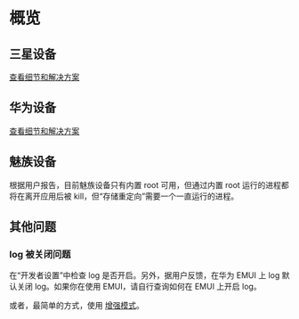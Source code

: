 # 概览

## 三星设备

[查看细节和解决方案](./samsung.html)

## 华为设备

[查看细节和解决方案](./huawei.html)

## 魅族设备

根据用户报告，目前魅族设备只有内置 root 可用，但通过内置 root 运行的进程都将在离开应用后被 kill，但“存储重定向”需要一个一直运行的进程。

## 其他问题

### log 被关闭问题

在“开发者设置”中检查 log 是否开启。另外，据用户反馈，在华为 EMUI 上 log 默认关闭 log。如果你在使用 EMUI，请自行查询如何在 EMUI 上开启 log。

或者，最简单的方式，使用 [增强模式](./../enhanced_mode/)。